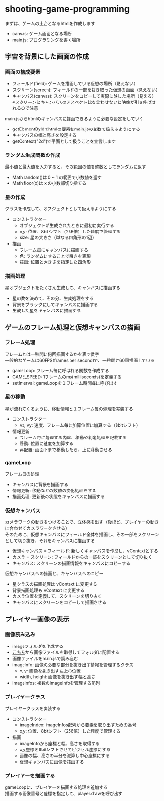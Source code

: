 # shooting-game-programming

まずは、ゲームの土台となるhtmlを作成します
- canvas: ゲーム画面となる場所
- main.js: プログラミングを書く場所

## 宇宙を背景にした画面の作成

### 画面の構成要素
- フィールド(field): ゲームを描画している仮想の場所（見えない）
- スクリーン(screen): フィールドの一部を抜き取った仮想の画面（見えない）
- キャンバス(canvas): スクリーンをコピーして実際に映した場所（見える）
※スクリーンとキャンバスのアスペクト比を合わせないと映像が引き伸ばされるので注意

main.jsからhtmlのキャンバスに描画できるように必要な設定をしていく
- getElementByIdでhtmlの要素をmain.jsの変数で扱えるようにする
- キャンバスの幅と高さを設定する
- getContext("2d")で平面として扱うことを宣言します

### ランダム生成関数の作成
最小値と最大値を入力すると、その範囲の値を整数としてランダムに返す
- Math.random()は 0 ~ 1 の範囲で小数値を返す
- Math.floor(x)は x の小数部切り捨てる

### 星の作成
クラスを作成して、オブジェクトとして扱えるようにする
- コンストラクター
  - オブジェクトが生成されたときに最初に実行する
  - x,y: 位置、8bitシフト（256倍）した精度で管理する
  - size: 星の大きさ（単なる四角形の1辺）
- 描画
  - フレーム毎にキャンバスに描画する
  - 色: ランダムにすることで瞬きを表現
  - 描画: 位置と大きさを指定した四角形

### 描画処理
星オブジェクトをたくさん生成して、キャンバスに描画する
- 星の数を決めて、その分、生成処理をする
- 背景をブラックにしてキャンバスに描画する
- 生成した星をキャンバスに描画する

## ゲームのフレーム処理と仮想キャンバスの描画

### フレーム処理
フレームとは一秒間に何回描画するかを表す数字  
一般的なゲームは60FPS(frames per second)で、一秒間に60回描画している
- gameLoop: フレーム毎に呼ばれる関数を作成する
- GAME_SPEED: 1フレームのms(milliseconds)を定義する
- setInterval: gameLoopを１フレーム時間毎に呼び出す

### 星の移動
星が流れてくるように、移動情報と１フレーム毎の処理を実装する
- コンストラクター
  - vx, vy: 速度、フレーム毎に加算位置に加算する（8bitシフト）
- 情報更新
  - フレーム毎に処理する内容、移動や判定処理を記載する
  - 移動: 位置に速度を加算する
  - 再配置: 画面下まで移動したら、上に移動させる

### gameLoop
フレーム毎の処理
- キャンバスに背景を描画する
- 情報更新: 移動などの数値の変化処理をする
- 描画処理: 更新後の状態をキャンバスに描画する

### 仮想キャンバス
カメラワークの動きをつけることで、立体感を出す（後ほど、プレイヤーの動きに合わせてカメラワークさせる）  
そのために、仮想キャンバスにフィールド全体を描画し、その一部をスクリーンとして切り抜き、それをキャンバスに描画する
- 仮想キャンバス = フィールド: 新しくキャンバスを作成し、vContextとする
- カメラ = スクリーン: フィールドからの一部をスクリーンとして切り抜く
- キャンバス: スクリーンの描画情報をキャンバスにコピーする

仮想キャンバスへの描画と、キャンバスへのコピー
- 星クラスの描画処理は vContext に変更する
- 背景描画処理も vContext に変更する
- カメラ位置を定義して、スクリーンを切り抜く
- キャンバスにスクリーンをコピーして描画させる

## プレイヤー画像の表示

### 画像読み込み
- imageフォルダを作成する
- [こちら](https://aki28.com/misc/p26/sprite.png)から画像ファイルを取得してフォルダに配置する
- 画像ファイルをmain.jsで読み込む
- imageInfo: 画像の必要な部分を抜き出す情報を管理するクラス
  - x, y: 画像を抜き出す左上の位置
  - width, height: 画像を抜き出す幅と高さ
- imageinfos: 複数のimageInfoを管理する配列

### プレイヤークラス
プレイヤークラスを実装する
- コンストラクター
  - imageIndex: imageInfos配列から要素を取り出すための番号
  - x,y: 位置、8bitシフト（256倍）した精度で管理する
- 描画
  - imageInfoから座標と幅、高さを取得する
  - x,y座標を8bitシフトさせてピクセル座標にする
  - 画像の幅、高さの半分を減算し中心座標にする
  - 仮想キャンバスに画像を描画する

### プレイヤーを描画する
gameLoopに、プレイヤーを描画する処理を追加する  
描画する画像番号と座標を指定して、player.drawを呼び出す

